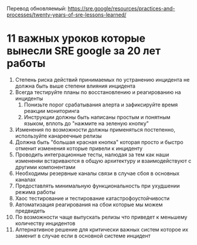 Перевод обновляемый: https://sre.google/resources/practices-and-processes/twenty-years-of-sre-lessons-learned/ 

# 11 важных уроков которые вынесли SRE google за 20 лет работы

1. Степень риска действий принимаемых по устранению инцидента не должна быть выше степени влияния инцидента
2. Всегда тестируйте планы по восстановлению и реагированию на инциденты
   1. Понизьте порог срабатывания алерта и зафиксируйте время реакции мониторинга
   2. Инструкции должны быть написаны простым и понятным языком, вплоть до "нажмите на зеленую кнопку"
4. Изменения по возможности должны применяться постепенно, используйте канареечные релизы
5. Должна быть "большая красная кнопка" которая просто и быстро отменит изменения которые привели к инциденту
6. Проводить интеграционные тесты, налюдая за тем как наши измененяи встариваются в общую архитектуру и взаимодействуют с другими компонентами
7. Необходимы резервные каналы связи в случае сбоя в основных каналах
8. Предоставлять минимальную функциональность при ухудшении режима работы
9. Хаос тестирование и тестирование катастрофоустойчивости
10. Автоматизация реагирования на сбои которые мы можем предвидеть
11. По возможности чаще выпускать релизы что приведет к меньшему количеству инцидентов
12. Алтернативное решение для критически важных систем которое их заменит в случае если в основной системе инцидент
